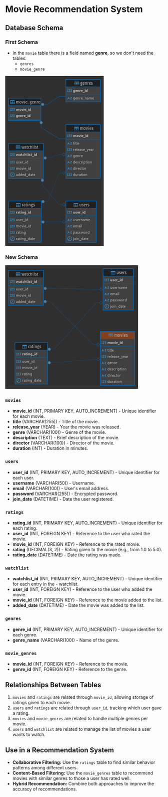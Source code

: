 # Movie Recommendation System

## Database Schema

### First Schema
- In the `movie` table there is a field named **genre**, so we don't need the tables:
    - `genres`
    - `movie_genre`

![imagen1](./images/pic1.png)

### New Schema

![imagen2](./images/pic2.png)

### `movies`
- **movie_id** (INT, PRIMARY KEY, AUTO_INCREMENT) - Unique identifier for each movie.
- **title** (VARCHAR(255)) - Title of the movie.
- **release_year** (YEAR) - Year the movie was released.
- **genre** (VARCHAR(100)) - Genre of the movie.
- **description** (TEXT) - Brief description of the movie.
- **director** (VARCHAR(100)) - Director of the movie.
- **duration** (INT) - Duration in minutes.
### `users`
- **user_id** (INT, PRIMARY KEY, AUTO_INCREMENT) - Unique identifier for each user.
- **username** (VARCHAR(50)) - Username.
- **email** (VARCHAR(100)) - User's email address.
- **password** (VARCHAR(255)) - Encrypted password.
- **join_date** (DATETIME) - Date the user registered.
### `ratings`
- **rating_id** (INT, PRIMARY KEY, AUTO_INCREMENT) - Unique identifier for each rating.
- **user_id** (INT, FOREIGN KEY) - Reference to the user who rated the movie.
- **movie_id** (INT, FOREIGN KEY) - Reference to the rated movie.
- **rating** (DECIMAL(3, 2)) - Rating given to the movie (e.g., from 1.0 to 5.0).
- **rating_date** (DATETIME) - Date the rating was made.
### `watchlist`
- **watchlist_id** (INT, PRIMARY KEY, AUTO_INCREMENT) - Unique identifier for each entry in the - watchlist.
- **user_id** (INT, FOREIGN KEY) - Reference to the user who added the movie.
- **movie_id** (INT, FOREIGN KEY) - Reference to the movie added to the list.
- **added_date** (DATETIME) - Date the movie was added to the list.
### `genres`
- **genre_id** (INT, PRIMARY KEY, AUTO_INCREMENT) - Unique identifier for each genre.
- **genre_name** (VARCHAR(100)) - Name of the genre.
### `movie_genres`
- **movie_id** (INT, FOREIGN KEY) - Reference to the movie.
- **genre_id** (INT, FOREIGN KEY) - Reference to the genre.
## Relationships Between Tables
1. `movies` and `ratings` are related through `movie_id`, allowing storage of ratings given to each movie.
2. `users` and `ratings` are related through `user_id`, tracking which user gave a rating.
3. `movies` and `movie_genres` are related to handle multiple genres per movie.
4. `users` and `watchlist` are related to manage the list of movies a user wants to watch.
## Use in a Recommendation System
- **Collaborative Filtering:** Use the `ratings` table to find similar behavior patterns among different users.
- **Content-Based Filtering:** Use the `movie_genres` table to recommend movies with similar genres to those a user has rated well.
- **Hybrid Recommendation:** Combine both approaches to improve the accuracy of recommendations.